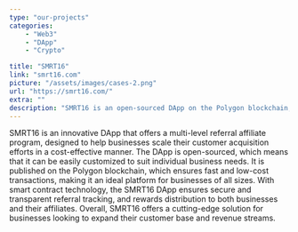 ```yaml
---
type: "our-projects"
categories: 
    - "Web3"
    - "DApp"
    - "Crypto"

title: "SMRT16"
link: "smrt16.com"
picture: "/assets/images/cases-2.png"
url: "https://smrt16.com/"
extra: ""
description: "SMRT16 is an open-sourced DApp on the Polygon blockchain, offering a multi-level referral affiliate program with smart contract technology for secure and transparent tracking and rewards distribution."
---
```

SMRT16 is an innovative DApp that offers a multi-level referral affiliate program, designed to help businesses scale their customer acquisition efforts in a cost-effective manner. The DApp is open-sourced, which means that it can be easily customized to suit individual business needs. It is published on the Polygon blockchain, which ensures fast and low-cost transactions, making it an ideal platform for businesses of all sizes. With smart contract technology, the SMRT16 DApp ensures secure and transparent referral tracking, and rewards distribution to both businesses and their affiliates. Overall, SMRT16 offers a cutting-edge solution for businesses looking to expand their customer base and revenue streams.
